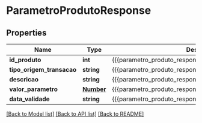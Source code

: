 # ParametroProdutoResponse

## Properties
Name | Type | Description | Notes
------------ | ------------- | ------------- | -------------
**id_produto** | **int** | {{{parametro_produto_response_id_produto_value}}} | 
**tipo_origem_transacao** | **string** | {{{parametro_produto_response_tipo_origem_transacao_value}}} | 
**descricao** | **string** | {{{parametro_produto_response_descricao_value}}} | 
**valor_parametro** | [**Number**](Number.md) | {{{parametro_produto_response_valor_parametro_value}}} | 
**data_validade** | **string** | {{{parametro_produto_response_data_validade_value}}} | 

[[Back to Model list]](../README.md#documentation-for-models) [[Back to API list]](../README.md#documentation-for-api-endpoints) [[Back to README]](../README.md)


